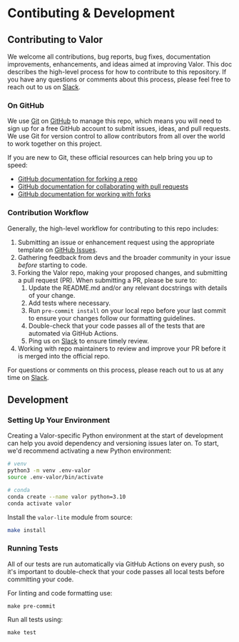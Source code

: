 # Contibuting & Development

## Contributing to Valor

We welcome all contributions, bug reports, bug fixes, documentation improvements, enhancements, and ideas aimed at improving Valor. This doc describes the high-level process for how to contribute to this repository. If you have any questions or comments about this process, please feel free to reach out to us on [Slack](https://striveworks-public.slack.com/join/shared_invite/zt-1a0jx768y-2J1fffN~b4fXYM8GecvOhA#/shared-invite/email).

### On GitHub

We use [Git](https://git-scm.com/doc) on [GitHub](https://github.com) to manage this repo, which means you will need to sign up for a free GitHub account to submit issues, ideas, and pull requests. We use Git for version control to allow contributors from all over the world to work together on this project.

If you are new to Git, these official resources can help bring you up to speed:

- [GitHub documentation for forking a repo](https://docs.github.com/en/get-started/quickstart/fork-a-repo)
- [GitHub documentation for collaborating with pull requests](https://docs.github.com/en/pull-requests/collaborating-with-pull-requests)
- [GitHub documentation for working with forks](https://docs.github.com/en/pull-requests/collaborating-with-pull-requests/working-with-forks)

### Contribution Workflow

Generally, the high-level workflow for contributing to this repo includes:

1. Submitting an issue or enhancement request using the appropriate template on [GitHub Issues](https://github.com/Striveworks/valor/issues).
2. Gathering feedback from devs and the broader community in your issue _before_ starting to code.
3. Forking the Valor repo, making your proposed changes, and submitting a pull request (PR). When submitting a PR, please be sure to:
     1. Update the README.md and/or any relevant docstrings with details of your change.
     2. Add tests where necessary.
     3. Run `pre-commit install` on your local repo before your last commit to ensure your changes follow our formatting guidelines.
     4. Double-check that your code passes all of the tests that are automated via GitHub Actions.
     5. Ping us on [Slack](https://striveworks-public.slack.com/join/shared_invite/zt-1a0jx768y-2J1fffN~b4fXYM8GecvOhA#/shared-invite/email) to ensure timely review.
4. Working with repo maintainers to review and improve your PR before it is merged into the official repo.

For questions or comments on this process, please reach out to us at any time on [Slack](https://striveworks-public.slack.com/join/shared_invite/zt-1a0jx768y-2J1fffN~b4fXYM8GecvOhA#/shared-invite/email).


## Development

### Setting Up Your Environment

Creating a Valor-specific Python environment at the start of development can help you avoid dependency and versioning issues later on. To start, we'd recommend activating a new Python environment:

```bash
# venv
python3 -m venv .env-valor
source .env-valor/bin/activate

# conda
conda create --name valor python=3.10
conda activate valor
```

Install the `valor-lite` module from source:
```bash
make install
```

### Running Tests

All of our tests are run automatically via GitHub Actions on every push, so it's important to double-check that your code passes all local tests before committing your code.

For linting and code formatting use:
```shell
make pre-commit
```

Run all tests using:
```shell
make test
```